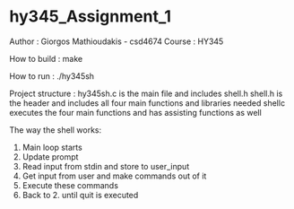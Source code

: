 # hy345_Assignment_1

Author : Giorgos Mathioudakis  - csd4674
Course : HY345

How to build :
make 

How to run : 
./hy345sh

Project structure : 
hy345sh.c is the main file and includes shell.h
shell.h is the header and includes all four main functions and libraries needed
shellc executes the four main functions and has assisting functions as well 

The way the shell works:
1. Main loop starts
2. Update prompt
3. Read input from stdin and store to user_input
4. Get input from user and make commands out of it 
5. Execute these commands 
6. Back to 2. until quit is executed